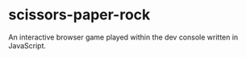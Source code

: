 # scissors-paper-rock
An interactive browser game played within the dev console written in JavaScript.
